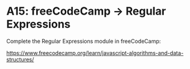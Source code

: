 # A15: freeCodeCamp → Regular Expressions

Complete the Regular Expressions module in freeCodeCamp:

https://www.freecodecamp.org/learn/javascript-algorithms-and-data-structures/
